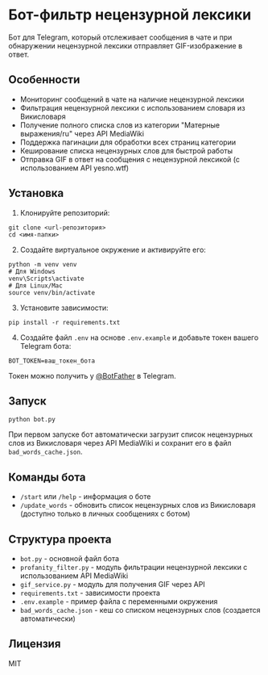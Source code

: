 # Бот-фильтр нецензурной лексики

Бот для Telegram, который отслеживает сообщения в чате и при обнаружении нецензурной лексики отправляет GIF-изображение в ответ.

## Особенности

- Мониторинг сообщений в чате на наличие нецензурной лексики
- Фильтрация нецензурной лексики с использованием словаря из Викисловаря
- Получение полного списка слов из категории "Матерные выражения/ru" через API MediaWiki
- Поддержка пагинации для обработки всех страниц категории
- Кеширование списка нецензурных слов для быстрой работы
- Отправка GIF в ответ на сообщения с нецензурной лексикой (с использованием API yesno.wtf)

## Установка

1. Клонируйте репозиторий:
```
git clone <url-репозитория>
cd <имя-папки>
```

2. Создайте виртуальное окружение и активируйте его:
```
python -m venv venv
# Для Windows
venv\Scripts\activate
# Для Linux/Mac
source venv/bin/activate
```

3. Установите зависимости:
```
pip install -r requirements.txt
```

4. Создайте файл `.env` на основе `.env.example` и добавьте токен вашего Telegram бота:
```
BOT_TOKEN=ваш_токен_бота
```

Токен можно получить у [@BotFather](https://t.me/BotFather) в Telegram.

## Запуск

```
python bot.py
```

При первом запуске бот автоматически загрузит список нецензурных слов из Викисловаря через API MediaWiki и сохранит его в файл `bad_words_cache.json`.

## Команды бота

- `/start` или `/help` - информация о боте
- `/update_words` - обновить список нецензурных слов из Викисловаря (доступно только в личных сообщениях с ботом)

## Структура проекта

- `bot.py` - основной файл бота
- `profanity_filter.py` - модуль фильтрации нецензурной лексики с использованием API MediaWiki
- `gif_service.py` - модуль для получения GIF через API
- `requirements.txt` - зависимости проекта
- `.env.example` - пример файла с переменными окружения
- `bad_words_cache.json` - кеш со списком нецензурных слов (создается автоматически)

## Лицензия

MIT